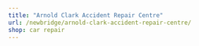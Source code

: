 ```yaml
---
title: "Arnold Clark Accident Repair Centre"
url: /newbridge/arnold-clark-accident-repair-centre/
shop: car repair
---
```

